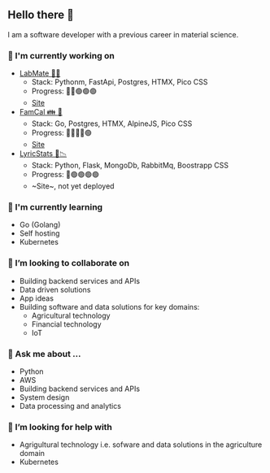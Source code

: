 ## Hello there 👋

I am a software developer with a previous career in material science.

### 🔭 I'm currently working on
- [LabMate 🥼🧪](https://github.com/antgobar/labmate)
  - Stack: Pythonm, FastApi, Postgres, HTMX, Pico CSS
  - Progress: 🔴🔴🟢🟢🟢
  - [Site](https://labmate.ant0n.uk)
- [FamCal 👪 📆](https://github.com/antgobar/famcal)
  - Stack: Go, Postgres, HTMX, AlpineJS, Pico CSS
  - Progress: 🔴🔴🔴🔴🟢
  - [Site](https://famcal.ant0n.uk)
- [LyricStats 🎵📉](https://github.com/antgobar/lyrics_analytics)
  - Stack: Python, Flask, MongoDb, RabbitMq, Boostrapp CSS
  - Progress: 🔴🟢🟢🟢🟢
  - ~Site~, not yet deployed

### 🌱 I'm currently learning
- Go (Golang)
- Self hosting
- Kubernetes

### 👯 I’m looking to collaborate on
- Building backend services and APIs
- Data driven solutions
- App ideas
- Building software and data solutions for key domains:
  - Agricultural technology
  - Financial technology
  - IoT

### 💬 Ask me about ...
- Python
- AWS
- Building backend services and APIs
- System design
- Data processing and analytics

### 🤔 I’m looking for help with
- Agrigultural technology i.e. sofware and data solutions in the agriculture domain
- Kubernetes
